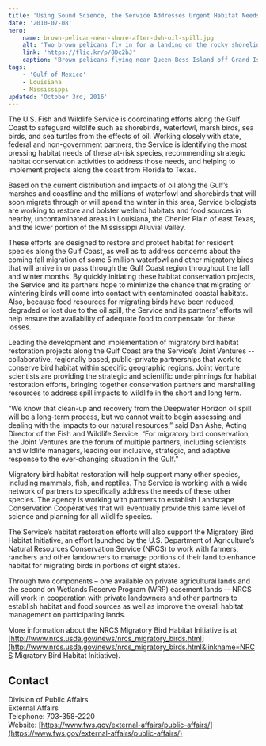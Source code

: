 ```yaml
---
title: 'Using Sound Science, the Service Addresses Urgent Habitat Needs for Birds and Other Wildlife Along the Gulf Coast'
date: '2010-07-08'
hero:
    name: brown-pelican-near-shore-after-dwh-oil-spill.jpg
    alt: 'Two brown pelicans fly in for a landing on the rocky shoreline.'
    link: 'https://flic.kr/p/8Dc2bJ'
    caption: 'Brown pelicans flying near Queen Bess Island off Grand Isle, LA during BP oil spill response.  Photo by Tom MacKenzie USFWS.'
tags:
    - 'Gulf of Mexico'
    - Louisiana
    - Mississippi
updated: 'October 3rd, 2016'
---
```


The U.S. Fish and Wildlife Service is coordinating efforts along the Gulf Coast to safeguard wildlife such as shorebirds, waterfowl, marsh birds, sea birds, and sea turtles from the effects of oil. Working closely with state, federal and non-government partners, the Service is identifying the most pressing habitat needs of these at-risk species, recommending strategic habitat conservation activities to address those needs, and helping to implement projects along the coast from Florida to Texas.

Based on the current distribution and impacts of oil along the Gulf’s marshes and coastline and the millions of waterfowl and shorebirds that will soon migrate through or will spend the winter in this area, Service biologists are working to restore and bolster wetland habitats and food sources in nearby, uncontaminated areas in Louisiana, the Chenier Plain of east Texas, and the lower portion of the Mississippi Alluvial Valley.

These efforts are designed to restore and protect habitat for resident species along the Gulf Coast, as well as to address concerns about the coming fall migration of some 5 million waterfowl and other migratory birds that will arrive in or pass through the Gulf Coast region throughout the fall and winter months. By quickly initiating these habitat conservation projects, the Service and its partners hope to minimize the chance that migrating or wintering birds will come into contact with contaminated coastal habitats. Also, because food resources for migrating birds have been reduced, degraded or lost due to the oil spill, the Service and its partners’ efforts will help ensure the availability of adequate food to compensate for these losses.

Leading the development and implementation of migratory bird habitat restoration projects along the Gulf Coast are the Service’s Joint Ventures -- collaborative, regionally based, public-private partnerships that work to conserve bird habitat within specific geographic regions. Joint Venture scientists are providing the strategic and scientific underpinnings for habitat restoration efforts, bringing together conservation partners and marshalling resources to address spill impacts to wildlife in the short and long term.

“We know that clean-up and recovery from the Deepwater Horizon oil spill will be a long-term process, but we cannot wait to begin assessing and dealing with the impacts to our natural resources,” said Dan Ashe, Acting Director of the Fish and Wildlife Service. “For migratory bird conservation, the Joint Ventures are the forum of multiple partners, including scientists and wildlife managers, leading our inclusive, strategic, and adaptive response to the ever-changing situation in the Gulf.”

Migratory bird habitat restoration will help support many other species, including mammals, fish, and reptiles. The Service is working with a wide network of partners to specifically address the needs of these other species. The agency is working with partners to establish Landscape Conservation Cooperatives that will eventually provide this same level of science and planning for all wildlife species.

The Service’s habitat restoration efforts will also support the Migratory Bird Habitat Initiative, an effort launched by the U.S. Department of Agriculture’s Natural Resources Conservation Service (NRCS) to work with farmers, ranchers and other landowners to manage portions of their land to enhance habitat for migrating birds in portions of eight states.

Through two components – one available on private agricultural lands and the second on Wetlands Reserve Program (WRP) easement lands -- NRCS will work in cooperation with private landowners and other partners to establish habitat and food sources as well as improve the overall habitat management on participating lands.

More information about the NRCS Migratory Bird Habitat Initiative is at [http://www.nrcs.usda.gov/news/nrcs_migratory_birds.html](http://www.nrcs.usda.gov/news/nrcs_migratory_birds.html&linkname=NRCS Migratory Bird Habitat Initiative).

## Contact

Division of Public Affairs  
External Affairs  
Telephone: 703-358-2220  
Website: [https://www.fws.gov/external-affairs/public-affairs/](https://www.fws.gov/external-affairs/public-affairs/)
